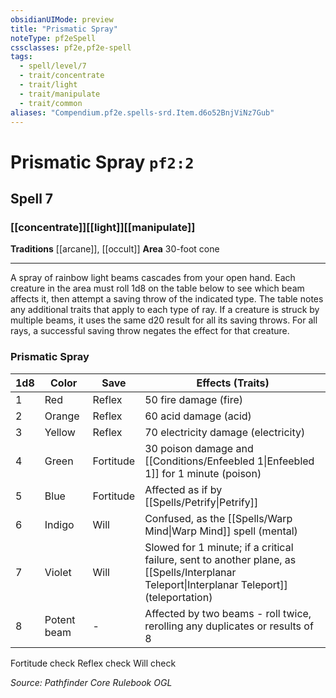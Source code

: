 ```yaml
---
obsidianUIMode: preview
title: "Prismatic Spray"
noteType: pf2eSpell
cssclasses: pf2e,pf2e-spell
tags:
  - spell/level/7
  - trait/concentrate
  - trait/light
  - trait/manipulate
  - trait/common
aliases: "Compendium.pf2e.spells-srd.Item.d6o52BnjViNz7Gub" 
---
```

# Prismatic Spray  `pf2:2`  
## Spell 7
### [[concentrate]][[light]][[manipulate]]
**Traditions** [[arcane]], [[occult]]
**Area** 30-foot cone
* * * 
A spray of rainbow light beams cascades from your open hand. Each creature in the area must roll 1d8 on the table below to see which beam affects it, then attempt a saving throw of the indicated type. The table notes any additional traits that apply to each type of ray. If a creature is struck by multiple beams, it uses the same d20 result for all its saving throws. For all rays, a successful saving throw negates the effect for that creature.

### **Prismatic Spray**

  

| 1d8 | Color | Save | Effects (Traits) |
| --- | --- | --- | --- |
| 1 | Red | Reflex | 50 fire damage (fire) |
| 2 | Orange | Reflex | 60 acid damage (acid) |
| 3 | Yellow | Reflex | 70 electricity damage (electricity) |
| 4 | Green | Fortitude | 30 poison damage and [[Conditions/Enfeebled 1\|Enfeebled 1]] for 1 minute (poison) |
| 5 | Blue | Fortitude | Affected as if by [[Spells/Petrify\|Petrify]] |
| 6 | Indigo | Will | Confused, as the [[Spells/Warp Mind\|Warp Mind]] spell (mental) |
| 7 | Violet | Will | Slowed for 1 minute; if a critical failure, sent to another plane, as [[Spells/Interplanar Teleport\|Interplanar Teleport]] (teleportation) |
| 8 | Potent beam | \- | Affected by two beams - roll twice, rerolling any duplicates or results of 8 |

Fortitude check Reflex check Will check

*Source: Pathfinder Core Rulebook*
*OGL*